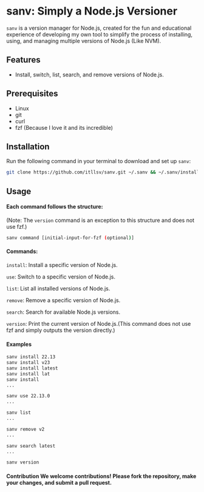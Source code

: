 # sanv: Simply a Node.js Versioner

```sanv``` is a version manager for Node.js, created for the fun and educational experience of developing my own tool to simplify the process of installing, using, and managing multiple versions of Node.js (Like NVM).



## Features 
- Install, switch, list, search, and remove versions of Node.js.



## Prerequisites 
- Linux
- git
- curl
- fzf (Because I love it and its incredible)



## Installation 

Run the following command in your terminal to download and set up ```sanv```: 
```bash 
git clone https://github.com/itllsv/sanv.git ~/.sanv && ~/.sanv/install.sh
``` 



## Usage 
#### Each command follows the structure:
(Note: The ```version``` command is an exception to this structure and does not use fzf.)
```bash 
sanv command [initial-input-for-fzf (optional)]
```


#### Commands:
```install```: Install a specific version of Node.js.

```use```: Switch to a specific version of Node.js.

```list```: List all installed versions of Node.js.

```remove```: Remove a specific version of Node.js.

```search```: Search for available Node.js versions.

```version```: Print the current version of Node.js.(This command does not use fzf and simply outputs the version directly.)



#### Examples
```bash
sanv install 22.13
sanv install v23
sanv install latest
sanv install lat
sanv install
...

sanv use 22.13.0
...

sanv list 
...

sanv remove v2
...

sanv search latest
...

sanv version
```



#### Contribution We welcome contributions! Please fork the repository, make your changes, and submit a pull request. 
